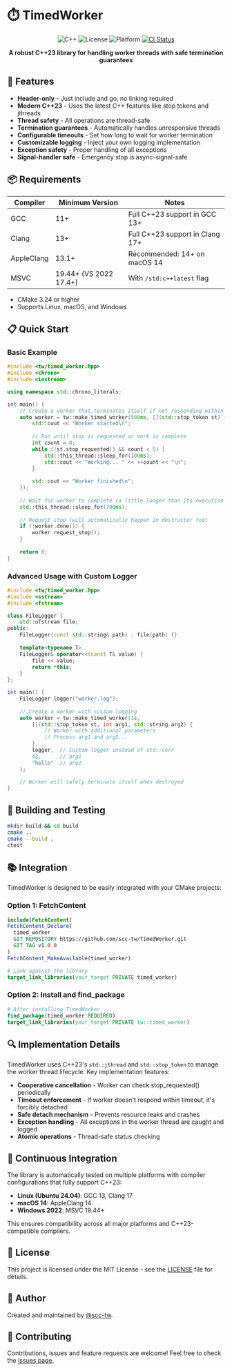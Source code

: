 # ⏱️ TimedWorker

<div align="center">

![C++](https://img.shields.io/badge/C%2B%2B-23-blue.svg)
![License](https://img.shields.io/badge/license-MIT-green)
![Platform](https://img.shields.io/badge/platform-Linux%20%7C%20macOS%20%7C%20Windows-lightgrey)
[![CI Status](https://github.com/scc_tw/TimedWorker/workflows/CI/badge.svg)](https://github.com/scc_tw/TimedWorker/actions)

**A robust C++23 library for handling worker threads with safe termination guarantees**

</div>

## 🚀 Features

- **Header-only** - Just include and go, no linking required
- **Modern C++23** - Uses the latest C++ features like stop tokens and jthreads
- **Thread safety** - All operations are thread-safe
- **Termination guarantees** - Automatically handles unresponsive threads
- **Configurable timeouts** - Set how long to wait for worker termination
- **Customizable logging** - Inject your own logging implementation
- **Exception safety** - Proper handling of all exceptions
- **Signal-handler safe** - Emergency stop is async-signal-safe

## 📦 Requirements

| Compiler | Minimum Version | Notes |
|----------|-----------------|-------|
| GCC | 11+ | Full C++23 support in GCC 13+ |
| Clang | 13+ | Full C++23 support in Clang 17+ |
| AppleClang | 13.1+ | Recommended: 14+ on macOS 14 |
| MSVC | 19.44+ (VS 2022 17.4+) | With `/std:c++latest` flag |

- CMake 3.24 or higher
- Supports Linux, macOS, and Windows

## 📋 Quick Start

### Basic Example

```cpp
#include <tw/timed_worker.hpp>
#include <chrono>
#include <iostream>

using namespace std::chrono_literals;

int main() {
    // Create a worker that terminates itself if not responding within 500ms
    auto worker = tw::make_timed_worker(500ms, [](std::stop_token st) {
        std::cout << "Worker started\n";
        
        // Run until stop is requested or work is complete
        int count = 0;
        while (!st.stop_requested() && count < 5) {
            std::this_thread::sleep_for(100ms);
            std::cout << "Working... " << ++count << "\n";
        }
        
        std::cout << "Worker finished\n";
    });
    
    // Wait for worker to complete (a little longer than its execution time)
    std::this_thread::sleep_for(700ms);
    
    // Request stop (will automatically happen in destructor too)
    if (!worker.done()) {
        worker.request_stop();
    }
    
    return 0;
}
```

### Advanced Usage with Custom Logger

```cpp
#include <tw/timed_worker.hpp>
#include <sstream>
#include <fstream>

class FileLogger {
    std::ofstream file;
public:
    FileLogger(const std::string& path) : file(path) {}
    
    template<typename T>
    FileLogger& operator<<(const T& value) {
        file << value;
        return *this;
    }
};

int main() {
    FileLogger logger("worker.log");
    
    // Create a worker with custom logging
    auto worker = tw::make_timed_worker(1s, 
        [](std::stop_token st, int arg1, std::string arg2) {
            // Worker with additional parameters
            // Process arg1 and arg2...
        },
        logger,  // Custom logger instead of std::cerr
        42,      // arg1
        "hello"  // arg2
    );
    
    // Worker will safely terminate itself when destroyed
}
```

## 🔧 Building and Testing

```bash
mkdir build && cd build
cmake ..
cmake --build .
ctest
```

## 📚 Integration

TimedWorker is designed to be easily integrated with your CMake projects:

### Option 1: FetchContent

```cmake
include(FetchContent)
FetchContent_Declare(
  timed_worker
  GIT_REPOSITORY https://github.com/scc-tw/TimedWorker.git
  GIT_TAG v1.0.0
)
FetchContent_MakeAvailable(timed_worker)

# Link against the library
target_link_libraries(your_target PRIVATE timed_worker)
```

### Option 2: Install and find_package

```cmake
# After installing TimedWorker
find_package(timed_worker REQUIRED)
target_link_libraries(your_target PRIVATE tw::timed_worker)
```

## 🔍 Implementation Details

TimedWorker uses C++23's `std::jthread` and `std::stop_token` to manage the worker thread lifecycle. Key implementation features:

- **Cooperative cancellation** - Worker can check stop_requested() periodically
- **Timeout enforcement** - If worker doesn't respond within timeout, it's forcibly detached
- **Safe detach mechanism** - Prevents resource leaks and crashes
- **Exception handling** - All exceptions in the worker thread are caught and logged
- **Atomic operations** - Thread-safe status checking

## 🧪 Continuous Integration

The library is automatically tested on multiple platforms with compiler configurations that fully support C++23:

- **Linux (Ubuntu 24.04)**: GCC 13, Clang 17
- **macOS 14**: AppleClang 14
- **Windows 2022**: MSVC 19.44+

This ensures compatibility across all major platforms and C++23-compatible compilers.

## 📄 License

This project is licensed under the MIT License - see the [LICENSE](LICENSE) file for details.

## 👤 Author

Created and maintained by [@scc-tw](https://github.com/scc-tw).

## 🤝 Contributing

Contributions, issues and feature requests are welcome! Feel free to check the [issues page](https://github.com/scc-tw/TimedWorker/issues). 